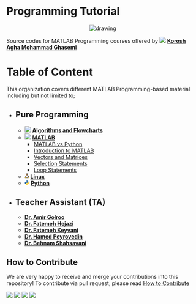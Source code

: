 # Programming Tutorial
<p align="center">
<img src="https://s22.picofile.com/file/8449686676/SHUNI.png" alt="drawing" width="190"/>
</p>



Source codes for MATLAB Programming courses offered by <img src="https://s23.picofile.com/file/8449796568/checkmark.png" width="13"/> [**Korosh Agha Mohammad Ghasemi**](http://kut.st/PersonalWebsite) 

# Table of Content 

This organization covers different MATLAB Programming-based material including but not limited to;
- ## Pure Programming
    - <img src="https://s22.picofile.com/file/8449796842/dl2.png" width="13"/> [**Algorithms and Flowcharts**]()
    - <img src="https://s22.picofile.com/file/8449797050/MATLAB.png" width="13"/> [**MATLAB**]() 
        - [MATLAB vs Python]()
        - [Introduction to MATLAB]()
        - [Vectors and Matrices]()
        - [Selection Statements]()
        - [Loop Statements]()
    - <img src="./images/logos/linux.png" width="11"/> [**Linux**]()
    - <img src="./images/logos/python.png" width="12"/> [**Python**]()  
- ## Teacher Assistant (TA) 
    - [**Dr. Amir Golroo**]()
    - [**Dr. Fatemeh Hejazi** ]()
    - [**Dr. Fatemeh Keyvani**]()
    - [**Dr. Hamed Peyrovedin**]()
    - [**Dr. Behnam Shahsavani**]()

## How to Contribute
We are very happy to receive and merge your contributions into this repository!
To contribute via pull request, please read [How to Contribute](CONTRIBUTING.md)


[<img src="https://img.shields.io/badge/linkedin-%230077B5.svg?&style=for-the-badge&logo=linkedin&logoColor=white" />](https://www.linkedin.com/in/koroshkorosh1/)
[<img src="https://img.shields.io/badge/Telegram-2CA5E0?style=for-the-badge&logo=telegram&logoColor=white" />](https://t.me/koroshkorosh1/) 
[<img src ="https://img.shields.io/badge/website-2CA5E0.svg?&style=for-the-badge&logo=&logoColor=white%90">](http://kut.st/PersonalWebsite/)
[<img src = "https://img.shields.io/badge/instagram-%23E4405F.svg?&style=for-the-badge&logo=instagram&logoColor=white">](https://www.instagram.com/koroshkorosh1/)
